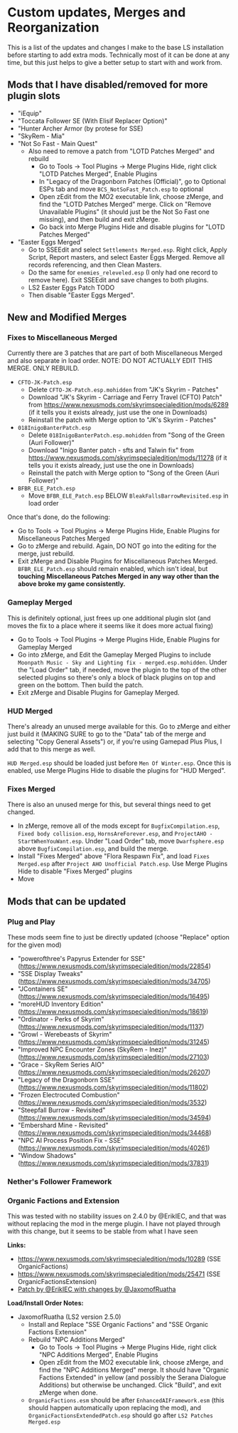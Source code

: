 # Custom updates, Merges and Reorganization

This is a list of the updates and changes I make to the base LS installation before starting to add extra mods. Technically most of it can be done at any time, but this just helps to give a better setup to start with and work from.

## Mods that I have disabled/removed for more plugin slots

* "iEquip"
* "Toccata Follower SE (With Elisif Replacer Option)"
* "Hunter Archer Armor (by protese for SSE)
* "SkyRem - Mia"
* "Not So Fast - Main Quest"
  * Also need to remove a patch from "LOTD Patches Merged" and rebuild
    * Go to Tools -> Tool Plugins -> Merge Plugins Hide, right click "LOTD Patches Merged", Enable Plugins
    * In "Legacy of the Dragonborn Patches (Official)", go to Optional ESPs tab and move `BCS_NotSoFast_Patch.esp` to optional
    * Open zEdit from the MO2 executable link, choose zMerge, and find the "LOTD Patches Merged" merge. Click on "Remove Unavailable Plugins" (it should just be the Not So Fast one missing), and then build and exit zMerge.
    * Go back into Merge Plugins Hide and disable plugins for "LOTD Patches Merged"
* "Easter Eggs Merged"
  * Go to SSEEdit and select `Settlements Merged.esp`. Right click, Apply Script, Report masters, and select Easter Eggs Merged. Remove all records referencing, and then Clean Masters.
  * Do the same for `enemies_releveled.esp` (I only had one record to remove here). Exit SSEEdit and save changes to both plugins.
  * LS2 Easter Eggs Patch TODO
  * Then disable "Easter Eggs Merged".

## New and Modified Merges

### Fixes to Miscellaneous Merged

Currently there are 3 patches that are part of both Miscellaneous Merged and also separate in load order. NOTE: DO NOT ACTUALLY EDIT THIS MERGE. ONLY REBUILD.

* `CFTO-JK-Patch.esp`
  * Delete `CFTO-JK-Patch.esp.mohidden` from "JK's Skyrim - Patches"
  * Download "JK's Skyrim - Carriage and Ferry Travel (CFTO) Patch" from https://www.nexusmods.com/skyrimspecialedition/mods/6289 (if it tells you it exists already, just use the one in Downloads)
  * Reinstall the patch with Merge option to "JK's Skyrim - Patches"
* `018InigoBanterPatch.esp`
  * Delete `018InigoBanterPatch.esp.mohidden` from "Song of the Green (Auri Follower)"
  * Download "Inigo Banter patch - sfts and Talwin fix" from https://www.nexusmods.com/skyrimspecialedition/mods/11278 (if it tells you it exists already, just use the one in Downloads)
  * Reinstall the patch with Merge option to "Song of the Green (Auri Follower)"
* `BFBR_ELE_Patch.esp`
  * Move `BFBR_ELE_Patch.esp` BELOW `BleakFallsBarrowRevisited.esp` in load order

Once that's done, do the following:

* Go to Tools -> Tool Plugins -> Merge Plugins Hide, Enable Plugins for Miscellaneous Patches Merged
* Go to zMerge and rebuild. Again, DO NOT go into the editing for the merge, just rebuild.
* Exit zMerge and Disable Plugins for Miscellaneous Patches Merged. `BFBR_ELE_Patch.esp` should remain enabled, which isn't ideal, but **touching Miscellaneous Patches Merged in any way other than the above broke my game consistently.**

### Gameplay Merged

This is definitely optional, just frees up one additional plugin slot (and moves the fix to a place where it seems like it does more actual fixing)

* Go to Tools -> Tool Plugins -> Merge Plugins Hide, Enable Plugins for Gameplay Merged
* Go into zMerge, and Edit the Gameplay Merged Plugins to include `Moonpath Music - Sky and Lighting fix - merged.esp.mohidden`. Under the "Load Order" tab, if needed, move the plugin to the top of the other selected plugins so there's only a block of black plugins on top and green on the bottom. Then build the patch.
* Exit zMerge and Disable Plugins for Gameplay Merged. 

### HUD Merged

There's already an unused merge available for this. Go to zMerge and either just build it (MAKING SURE to go to the "Data" tab of the merge and selecting "Copy General Assets") or, if you're using Gamepad Plus Plus, I add that to this merge as well.

`HUD Merged.esp` should be loaded just before `Men Of Winter.esp`. Once this is enabled, use Merge Plugins Hide to disable the plugins for "HUD Merged".

### Fixes Merged

There is also an unused merge for this, but several things need to get changed.

* In zMerge, remove all of the mods except for `BugfixCompilation.esp`, `Fixed body collision.esp`, `HornsAreForever.esp`, and `ProjectAHO - StartWhenYouWant.esp`. Under "Load Order" tab, move `Dwarfsphere.esp` above `BugfixCompilation.esp`, and build the merge.
* Install "Fixes Merged" above "Flora Respawn Fix", and load `Fixes Merged.esp` after `Project AHO Unofficial Patch.esp`. Use Merge Plugins Hide to disable "Fixes Merged" plugins
* Move 

## Mods that can be updated

### Plug and Play

These mods seem fine to just be directly updated (choose "Replace" option for the given mod)

* "powerofthree's Papyrus Extender for SSE" (https://www.nexusmods.com/skyrimspecialedition/mods/22854)
* "SSE Display Tweaks" (https://www.nexusmods.com/skyrimspecialedition/mods/34705)
* "JContainers SE" (https://www.nexusmods.com/skyrimspecialedition/mods/16495)
* "moreHUD Inventory Edition" (https://www.nexusmods.com/skyrimspecialedition/mods/18619)
* "Ordinator - Perks of Skyrim" (https://www.nexusmods.com/skyrimspecialedition/mods/1137)
* "Growl - Werebeasts of Skyrim" (https://www.nexusmods.com/skyrimspecialedition/mods/31245)
* "Improved NPC Encounter Zones (SkyRem - Inez)" (https://www.nexusmods.com/skyrimspecialedition/mods/27103)
* "Grace - SkyRem Series AIO" (https://www.nexusmods.com/skyrimspecialedition/mods/26207)
* "Legacy of the Dragonborn SSE" (https://www.nexusmods.com/skyrimspecialedition/mods/11802)
* "Frozen Electrocuted Combustion" (https://www.nexusmods.com/skyrimspecialedition/mods/3532)
* "Steepfall Burrow - Revisited" (https://www.nexusmods.com/skyrimspecialedition/mods/34594)
* "Embershard Mine - Revisited" (https://www.nexusmods.com/skyrimspecialedition/mods/34468)
* "NPC AI Process Position Fix - SSE" (https://www.nexusmods.com/skyrimspecialedition/mods/40261)
* "Window Shadows" (https://www.nexusmods.com/skyrimspecialedition/mods/37831)

### Nether's Follower Framework



### Organic Factions and Extension

This was tested with no stability issues on 2.4.0 by @ErikIEC, and that was without replacing the mod in the merge plugin. I have not played through with this change, but it seems to be stable from what I have seen

**Links:**
* https://www.nexusmods.com/skyrimspecialedition/mods/10289 (SSE OrganicFactions)
* https://www.nexusmods.com/skyrimspecialedition/mods/25471 (SSE OrganicFactionsExtension)
* [Patch by @ErikIEC with changes by @JaxomofRuatha](custom-patches/OrganicFactionsExtendedPatch.esp)

**Load/Install Order Notes:**
* JaxomofRuatha (LS2 version 2.5.0)
  * Install and Replace "SSE Organic Factions" and "SSE Organic Factions Extension"
  * Rebuild "NPC Additions Merged"
    * Go to Tools -> Tool Plugins -> Merge Plugins Hide, right click "NPC Additions Merged", Enable Plugins
    * Open zEdit from the MO2 executable link, choose zMerge, and find the "NPC Additions Merged" merge. It should have "Organic Factions Extended" in yellow (and possibly the Serana Dialogue Additions) but otherwise be unchanged. Click "Build", and exit zMerge when done.
  * `OrganicFactions.esm` should be after `EnhancedAIFramework.esm` (this should happen automatically upon replacing the mod), and `OrganicFactionsExtendedPatch.esp` should go after `LS2 Patches Merged.esp`
